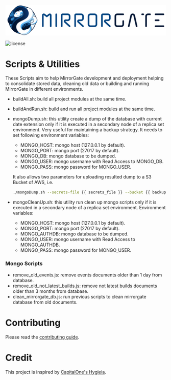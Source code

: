 ![MirrorGate](../mirrorgate-docs/src/assets/img/logo.png)

![license](https://img.shields.io/github/license/BBVA/mirrorgate.svg)

# Scripts & Utilities

These Scripts aim to help MirrorGate development and deployment helping to consolidate stored data, cleaning old data or building and running MirrorGate in different environments.

* buildAll.sh: build all project modules at the same time.
* buildAndRun.sh: build and run all project modules at the same time.
* mongoDump.sh: this utility create a dump of the database with current date extension only if it is executed in a secondary node of a replica set environment. Very useful for maintaining a backup strategy. It needs to set following environment variables:
  *  MONGO_HOST: mongo host (127.0.0.1 by default).
  *  MONGO_PORT: mongo port (27017 by default).
  *  MONGO_DB: mongo database to be dumped.
  *  MONGO_USER: mongo username with Read Access to MONGO_DB.
  *  MONGO_PASS: mongo password for MONGO_USER.

  It also allows two parameters for uploading resulted dump to a S3 Bucket of AWS, i.e.

  ```sh
  ./mongoDump.sh --secrets-file {{ secrets_file }} --bucket {{ backups_bucket }}
  ```
* mongoCleanUp.sh: this utility run clean up mongo scripts only if it is executed in a secondary node of a replica set environment. Environment variables:
  *  MONGO_HOST: mongo host (127.0.0.1 by default).
  *  MONGO_PORT: mongo port (27017 by default).
  *  MONGO_AUTHDB: mongo database to be dumped.
  *  MONGO_USER: mongo username with Read Access to MONGO_AUTHDB.
  *  MONGO_PASS: mongo password for MONGO_USER.

### Mongo Scripts

* remove_old_events.js: remove events documents older than 1 day from database.
* remove_old_not_latest_builds.js: remove not latest builds documents older than 3 months from database.
* clean_mirrorgate_db.js: run previous scripts to clean mirrorgate database from old documents.

# Contributing

Please read the [contributing guide](../CONTRIBUTING.md).

# Credit

This project is inspired by [CapitalOne's Hygieia](https://github.com/capitalone/Hygieia).